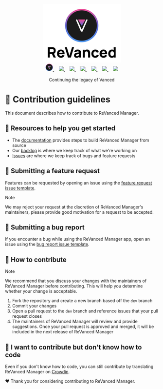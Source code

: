 <p align="center">
  <picture>
    <source
      width="256px"
      media="(prefers-color-scheme: dark)"
      srcset="assets/revanced-headline/revanced-headline-vertical-dark.svg"
    >
    <img 
      width="256px"
      src="assets/revanced-headline/revanced-headline-vertical-light.svg"
    >
  </picture>
  <br>
  <a href="https://revanced.app/">
       <img height="24px" src="assets/revanced-logo/revanced-logo-round.svg" />
   </a>&nbsp;&nbsp;&nbsp;
   <a href="https://github.com/ReVanced">
       <picture>
           <source height="24px" media="(prefers-color-scheme: dark)" srcset="https://i.ibb.co/dMMmCrW/Git-Hub-Mark.png" />
           <img height="24px" src="https://i.ibb.co/9wV3HGF/Git-Hub-Mark-Light.png" />
       </picture>
   </a>&nbsp;&nbsp;&nbsp;
   <a href="http://revanced.app/discord">
       <img height="24px" src="https://user-images.githubusercontent.com/13122796/178032563-d4e084b7-244e-4358-af50-26bde6dd4996.png" />
   </a>&nbsp;&nbsp;&nbsp;
   <a href="https://reddit.com/r/revancedapp">
       <img height="24px" src="https://user-images.githubusercontent.com/13122796/178032351-9d9d5619-8ef7-470a-9eec-2744ece54553.png" />
   </a>&nbsp;&nbsp;&nbsp;
   <a href="https://t.me/app_revanced">
       <img height="24px" src="https://user-images.githubusercontent.com/13122796/178032213-faf25ab8-0bc3-4a94-a730-b524c96df124.png" />
   </a>&nbsp;&nbsp;&nbsp;
   <a href="https://x.com/revancedapp">
      <picture>
         <source media="(prefers-color-scheme: dark)" srcset="https://user-images.githubusercontent.com/93124920/270180600-7c1b38bf-889b-4d68-bd5e-b9d86f91421a.png">
         <img height="24px" src="https://user-images.githubusercontent.com/93124920/270108715-d80743fa-b330-4809-b1e6-79fbdc60d09c.png" />
      </picture>
   </a>&nbsp;&nbsp;&nbsp;
   <a href="https://www.youtube.com/@ReVanced">
       <img height="24px" src="https://user-images.githubusercontent.com/13122796/178032714-c51c7492-0666-44ac-99c2-f003a695ab50.png" />
   </a>
   <br>
   <br>
   Continuing the legacy of Vanced
</p>

# 👋 Contribution guidelines

This document describes how to contribute to ReVanced Manager.

## 📖 Resources to help you get started

* The [documentation](/docs/README.md) provides steps to build ReVanced Manager from source
* Our [backlog](https://github.com/orgs/ReVanced/projects/12) is where we keep track of what we're working on
* [Issues](https://github.com/ReVanced/revanced-manager/issues) are where we keep track of bugs and feature requests

## 🙏 Submitting a feature request

Features can be requested by opening an issue using the
[feature request issue template](https://github.com/ReVanced/revanced-manager/issues/new?assignees=&labels=feature-request&projects=&template=feature-issue.yml&title=feat%3A+%3Ctitle%3E).

> [!NOTE]
> We may reject your request at the discretion of ReVanced Manager's maintainers,
> please provide good motivation for a request to be accepted.

## 🐞 Submitting a bug report

If you encounter a bug while using the ReVanced Manager app, open an issue using the
[bug report issue template](https://github.com/ReVanced/revanced-manager/issues/new?assignees=&labels=bug&projects=&template=bug-issue.yml&title=bug%3A+%3Ctitle%3E).

## 📝 How to contribute

> [!NOTE]
> We recommend that you discuss your changes with 
> the maintainers of ReVanced Manager before contributing. 
> This will help you determine whether your change is acceptable.

1. Fork the repository and create a new branch based off the `dev` branch
2. Commit your changes
3. Open a pull request to the `dev` branch and reference issues that your pull request closes
4. The maintainers of ReVanced Manager will review and provide suggestions. 
   Once your pull request is approved and merged, it will be included in the next release of ReVanced Manager

## 🤚 I want to contribute but don't know how to code

Even if you don't know how to code, you can still contribute by 
translating ReVanced Manager on [Crowdin](https://translate.revanced.app/).

❤️ Thank you for considering contributing to ReVanced Manager.
